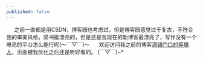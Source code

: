 ```yaml
---
published: false
---
```

&ensp;&emsp;之前一直都是用CSDN，博客园也考虑过，但是博客园感觉过于复古，不符合我的审美风格，简书挺漂亮的，但是还是我现在的新博客最漂亮了，写作没有一个嘹亮的平台怎么能行呢(～￣▽￣)～ 
&ensp;&emsp;欢迎访问我之前的博客[酒铺门口的等猫人](https://blog.csdn.net/qq_41939839)，页面被我优化之后还是听好看的。 (￣▽￣)~*
